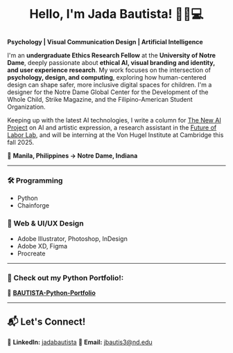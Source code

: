 # <p align="center">Hello, I'm Jada Bautista! 🎨🌐💻</p>

**Psychology | Visual Communication Design | Artificial Intelligence**

I'm an **undergraduate Ethics Research Fellow** at the **University of Notre Dame**, deeply passionate about **ethical AI, visual branding and identity, and user experience research**. My work focuses on the intersection of **psychology, design, and computing**, exploring how human-centered design can shape safer, more inclusive digital spaces for children. I'm a designer for the Notre Dame Global Center for the Development of the Whole Child, Strike Magazine, and the Filipino-American Student Organization.

Keeping up with the latest AI technologies, I write a column for [The New AI Project](https://www.linkedin.com/company/the-new-ai/posts/?feedView=all) on AI and artistic expression, a research assistant in the [Future of Labor Lab](folab.org), and will be interning at the Von Hugel Institute at Cambridge this fall 2025.

📍 **Manila, Philippines → Notre Dame, Indiana**

---

### 🛠️ Programming  
- Python
- Chainforge

### 🎨 Web & UI/UX Design
- Adobe Illustrator, Photoshop, InDesign
- Adobe XD, Figma
- Procreate
---

### 🎯 Check out my **Python Portfolio!:**  
🔗 **[BAUTISTA-Python-Portfolio](https://github.com/jadabau/BAUTISTA-Python-Portfolio)**  

---

## 📬 Let's Connect!  
💼 **LinkedIn:** [jadabautista](https://www.linkedin.com/in/jadabautista/)
📧 **Email:** jbautis3@nd.edu
